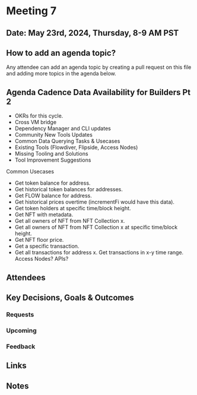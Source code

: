 
# Meeting 7

## Date: May 23rd, 2024, Thursday, 8-9 AM PST

## How to add an agenda topic?
Any attendee can add an agenda topic by creating a pull request on this file and adding more topics in the agenda below.

## Agenda Cadence Data Availability for Builders Pt 2

* OKRs for this cycle.
* Cross VM bridge
* Dependency Manager and CLI updates
* Community New Tools Updates
* Common Data Querying Tasks & Usecases
* Existing Tools (Flowdiver, Flipside, Access Nodes)
* Missing Tooling and Solutions
* Tool Improvement Suggestions

Common Usecases
* Get token balance for address.
* Get historical token balances for addresses.
* Get FLOW balance for address.
* Get historical prices overtime (incrementFi would have this data).
* Get token holders at specific time/block height.
* Get NFT with metadata.
* Get all owners of NFT from NFT Collection x.
* Get all owners of NFT from NFT Collection x at specific time/block height.
* Get NFT floor price.
* Get a specific transaction.
* Get all transactions for address x. Get transactions in x-y time range.
Access Nodes? APIs?

  
## Attendees 

## Key Decisions, Goals & Outcomes 

### Requests

### Upcoming

### Feedback

## Links

## Notes

